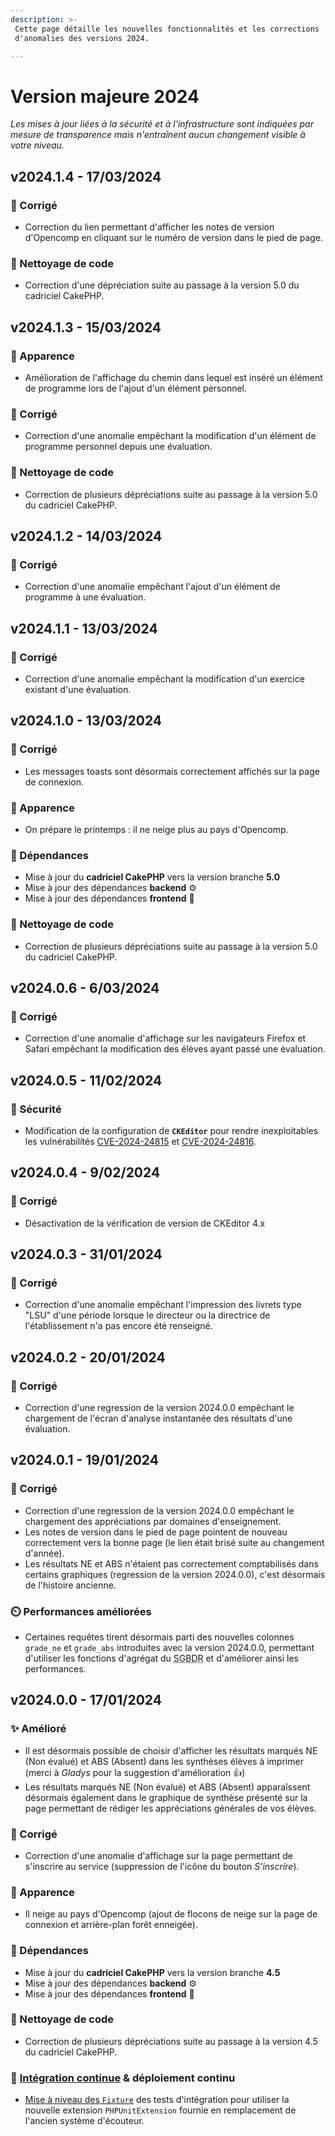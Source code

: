 ```yaml
---
description: >-
 Cette page détaille les nouvelles fonctionnalités et les corrections
 d'anomalies des versions 2024.

---
```


# Version majeure 2024

_Les mises à jour liées à la sécurité et à l'infrastructure sont indiquées par mesure de transparence mais n'entraînent aucun changement visible à votre niveau._

## v2024.1.4 - 17/03/2024

### :bug: Corrigé

- Correction du lien permettant d'afficher les notes de version d'Opencomp en cliquant sur le numéro de version dans le pied de page.

### :fallen_leaf: Nettoyage de code

- Correction d'une dépréciation suite au passage à la version 5.0 du cadriciel CakePHP.

## v2024.1.3 - 15/03/2024

### :art: Apparence

- Amélioration de l'affichage du chemin dans lequel est inséré un élément de programme lors de l'ajout d'un élément personnel.

### :bug: Corrigé

- Correction d'une anomalie empêchant la modification d'un élément de programme personnel depuis une évaluation.

### :fallen_leaf: Nettoyage de code

- Correction de plusieurs dépréciations suite au passage à la version 5.0 du cadriciel CakePHP.

## v2024.1.2 - 14/03/2024

### :bug: Corrigé

- Correction d'une anomalie empêchant l'ajout d'un élément de programme à une évaluation.

## v2024.1.1 - 13/03/2024

### :bug: Corrigé

- Correction d'une anomalie empêchant la modification d'un exercice existant d'une évaluation.

## v2024.1.0 - 13/03/2024

### :bug: Corrigé

- Les messages toasts sont désormais correctement affichés sur la page de connexion.

### :art: Apparence

- On prépare le printemps : il ne neige plus au pays d'Opencomp.

### :arrows_counterclockwise: Dépendances

- Mise à jour du **cadriciel CakePHP** vers la version branche **5.0**
- Mise à jour des dépendances **backend** :gear:
- Mise à jour des dépendances **frontend** :art:

### :fallen_leaf: Nettoyage de code

- Correction de plusieurs dépréciations suite au passage à la version 5.0 du cadriciel CakePHP.

## v2024.0.6 - 6/03/2024

### :bug: Corrigé

- Correction d'une anomalie d'affichage sur les navigateurs Firefox et Safari empêchant la modification des élèves ayant passé une évaluation.

## v2024.0.5 - 11/02/2024

### :closed_lock_with_key: Sécurité

- Modification de la configuration de **`CKEditor`** pour rendre inexploitables les vulnérabilités [CVE-2024-24815](https://nvd.nist.gov/vuln/detail/CVE-2024-24815) et [CVE-2024-24816](https://nvd.nist.gov/vuln/detail/CVE-2024-24816).

## v2024.0.4 - 9/02/2024

### :bug: Corrigé

- Désactivation de la vérification de version de CKEditor 4.x

## v2024.0.3 - 31/01/2024

### :bug: Corrigé

- Correction d'une anomalie empêchant l'impression des livrets type "LSU" d'une période lorsque le directeur ou la directrice de l'établissement n'a pas encore été renseigné.

## v2024.0.2 - 20/01/2024

### :bug: Corrigé

- Correction d'une regression de la version 2024.0.0 empêchant le chargement de l'écran d'analyse instantanée des résultats d'une évaluation.

## v2024.0.1 - 19/01/2024

### :bug: Corrigé

- Correction d'une regression de la version 2024.0.0 empêchant le chargement des appréciations par domaines d'enseignement.
- Les notes de version dans le pied de page pointent de nouveau correctement vers la bonne page (le lien était brisé suite au changement d'année).
- Les résultats NE et ABS n'étaient pas correctement comptabilisés dans certains graphiques (regression de la version 2024.0.0), c'est désormais de l'histoire ancienne.

### :timer_clock: Performances améliorées

- Certaines requêtes tirent désormais parti des nouvelles colonnes `grade_ne` et `grade_abs` introduites avec la version 2024.0.0, permettant d'utiliser les fonctions d'agrégat du <abbr title="Système de Gestion de Base de Données Relationnelles">SGBDR</abbr> et d'améliorer ainsi les performances.


## v2024.0.0 - 17/01/2024

### :sparkles: Amélioré

- Il est désormais possible de choisir d'afficher les résultats marqués NE (Non évalué) et ABS (Absent) dans les synthèses élèves à imprimer (merci à _Gladys_ pour la suggestion d'amélioration :+1:)
- Les résultats marqués NE (Non évalué) et ABS (Absent) apparaîssent désormais également dans le graphique de synthèse présenté sur la page permettant de rédiger les appréciations générales de vos élèves.

### :bug: Corrigé

- Correction d'une anomalie d'affichage sur la page permettant de s'inscrire au service (suppression de l'icône du bouton _S'inscrire_).

### :art: Apparence

- Il neige au pays d'Opencomp (ajout de flocons de neige sur la page de connexion et arrière-plan forêt enneigée).

### :arrows_counterclockwise: Dépendances

- Mise à jour du **cadriciel CakePHP** vers la version branche **4.5**
- Mise à jour des dépendances **backend** :gear:
- Mise à jour des dépendances **frontend** :art:

### :fallen_leaf: Nettoyage de code

- Correction de plusieurs dépréciations suite au passage à la version 4.5 du cadriciel CakePHP.

### :ship: [Intégration continue](https://fr.wikipedia.org/wiki/Int%C3%A9gration_continue) & déploiement continu

- [Mise à niveau des `Fixture`](https://book.cakephp.org/4/en/appendices/fixture-upgrade.html) des tests d'intégration pour utiliser la nouvelle extension `PHPUnitExtension` fournie en remplacement de l'ancien système d'écouteur.
